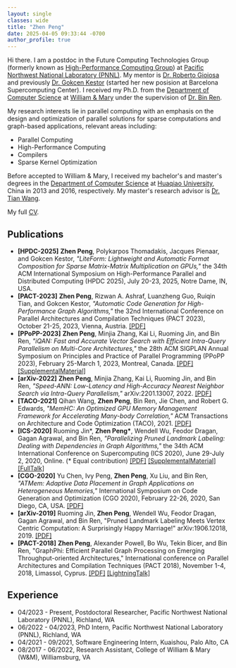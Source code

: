 ```yaml
---
layout: single
classes: wide
title: "Zhen Peng"
date: 2025-04-05 09:33:44 -0700
author_profile: true
---
```



Hi there. I am a postdoc in the Future Computing Technologies Group (formerly known as [High-Performance Computing Group][HPCPNNL]) at [Pacific Northwest National Laboratory (PNNL)][PNNL]. My mentor is [Dr. Roberto Gioiosa][RobertoGioiosa] and previously [Dr. Gokcen Kestor][GokcenKestor] (started her new posision at Barcelona Supercomputing Center). I received my Ph.D. from the [Department of Computer Science][WMCS] at [William & Mary][W&M] under the supervision of [Dr. Bin Ren][BinRen].

My research interests lie in parallel computing with an emphasis on the design and optimization of parallel solutions for sparse computations and graph-based applications, relevant areas including:

* Parallel Computing
* High-Performance Computing
* Compilers
* Sparse Kernel Optimization

Before accepted to William & Mary, I received my bachelor's and master's degrees in the [Department of Computer Science][HQUCS] at [Huaqiao University][HQU], China in 2013 and 2016, respectively. My master's research advisor is [Dr. Tian Wang][TianWang].

[HPCPNNL]: https://www.pnnl.gov/high-performance-computing
[PNNL]: https://www.pnnl.gov/
[WMCS]: https://www.wm.edu/as/computerscience/
[W&M]: https://www.wm.edu/index.php
[BinRen]: https://www.cs.wm.edu/~bren/
[HQUCS]: https://cst.hqu.edu.cn/
[HQU]: https://www.hqu.edu.cn/
[TianWang]: https://ai.bnu.edu.cn/xygk/szdw/zgj/c07f0119d96744c1bc2a762be4ecdb30.htm
[GokcenKestor]: https://www.pnnl.gov/people/gokcen-kestor
[RobertoGioiosa]: https://www.pnnl.gov/people/roberto-gioiosa

My full [CV](assets/files/ZhenPeng_CV.pdf).

## Publications

* **[HPDC-2025]** **Zhen Peng**, Polykarpos Thomadakis, Jacques Pienaar, and Gokcen Kestor, _"LiteForm: Lightweight and Automatic Format Composition for Sparse Matrix-Matrix Multiplication on GPUs,"_ the 34th ACM International Symposium on High-Performance Parallel and Distributed Computing (HPDC 2025), July 20-23, 2025, Notre Dame, IN, USA.
* **[PACT-2023]** **Zhen Peng**, Rizwan A. Ashraf, Luanzheng Guo, Ruiqin Tian, and Gokcen Kestor, _"Automatic Code Generation for High-Performance Graph Algorithms,"_ the 32nd International Conference on Parallel Architectures and Compilation Techniques (PACT 2023), October 21-25, 2023, Vienna, Austria. [[PDF]](assets/papers/PACT-2023_COMET_Zhen.CameraReady.pdf)
* **[PPoPP-2023]** **Zhen Peng**, Minjia Zhang, Kai Li, Ruoming Jin, and Bin Ren, _"iQAN: Fast and Accurate Vector Search with Efficient Intra-Query Parallelism on Multi-Core Architectures,"_ the 28th ACM SIGPLAN Annual Symposium on Principles and Practice of Parallel Programming (PPoPP 2023), February 25-March 1, 2023, Montreal, Canada. [[PDF]](assets/papers/PPoPP-2023_iQAN_Zhen.CameraReady.pdf) [[SupplementalMaterial]](assets/papers/PPoPP-2023_iQAN_Zhen.sup_material.pdf)
* **[arXiv-2022]** **Zhen Peng**, Minjia Zhang, Kai Li, Ruoming Jin, and Bin Ren, _"Speed-ANN: Low-Latency and High-Accuracy Nearest Neighbor Search via Intra-Query Parallelism,"_ arXiv:2201.13007, 2022. [[PDF]](assets/papers/arXiv-2022_Speed-ANN_Zhen.pdf)
* **[TACO-2021]** Qihan Wang, **Zhen Peng**, Bin Ren, Jie Chen, and Robert G. Edwards, _"MemHC: An Optimized GPU Memory Management Framework for Accelerating Many-body Correlation,"_ ACM Transactions on Architecture and Code Optimization (TACO), 2021. [[PDF]](assets/papers/TACO-2022_MemHC_Qihan.pdf)
* **[ICS-2020]** Ruoming Jin*, **Zhen Peng\***, Wendell Wu, Feodor Dragan, Gagan Agrawal, and Bin Ren, _"Parallelizing Pruned Landmark Labeling: Dealing with Dependencies in Graph Algorithms,"_ the 34th ACM International Conference on Supercomputing (ICS 2020), June 29-July 2, 2020, Online. (\* Equal contribution) [[PDF]](assets/papers/ICS-2020_BVC-PLL_Ruoming.pdf) [[SupplementalMaterial]](assets/papers/ICS-2020_BVC-PLL_Ruoming.sup_material.pdf) [[FullTalk]](https://youtu.be/YXutyRhxLi0)
* **[CGO-2020]** Yu Chen, Ivy Peng, **Zhen Peng**, Xu Liu, and Bin Ren, _"ATMem: Adaptive Data Placement in Graph Applications on Heterogeneous Memories,"_ International Symposium on Code Generation and Optimization (CGO 2020), February 22-26, 2020, San Diego, CA, USA. [[PDF]](assets/papers/CGO-2020_ATMem_Yu.pdf)
* **[arXiv-2019]** Ruoming Jin, **Zhen Peng**, Wendell Wu, Feodor Dragan, Gagan Agrawal, and Bin Ren, "Pruned Landmark Labeling Meets Vertex Centric Computation: A Surprisingly Happy Marriage!" arXiv:1906.12018, 2019. [[PDF]](assets/papers/arXiv-2019_BVC-PLL_Ruoming.pdf)
* **[PACT-2018]** **Zhen Peng**, Alexander Powell, Bo Wu, Tekin Bicer, and Bin Ren, "GraphPhi: Efficient Parallel Graph Processing on Emerging Throughput-oriented Architectures," International conference on Parallel Architectures and Compilation Techniques (PACT 2018), November 1-4, 2018, Limassol, Cyprus. [[PDF]](assets/papers/PACT-2018_GraphPhi_Zhen.pdf) [[LightningTalk]](https://youtu.be/8ON28xCGLsw)

## Experience

* 04/2023 - Present, Postdoctoral Researcher, Pacific Northwest National Laboratory (PNNL), Richland, WA
* 06/2022 - 04/2023, PhD Intern, Pacific Northwest National Laboratory (PNNL), Richland, WA
* 04/2021 - 09/2021, Software Engineering Intern, Kuaishou, Palo Alto, CA
* 08/2017 - 06/2022, Research Assistant, College of William & Mary (W&M), Williamsburg, VA



